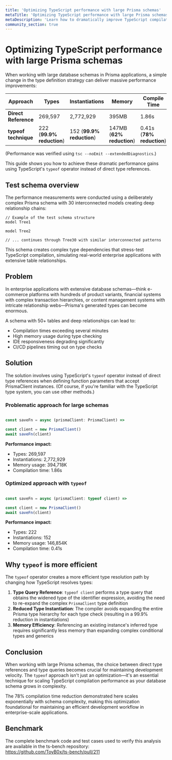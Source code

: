 ```yaml
---
title: 'Optimizing TypeScript performance with large Prisma schemas'
metaTitle: 'Optimizing TypeScript performance with large Prisma schemas'
metaDescription: 'Learn how to dramatically improve TypeScript compilation performance when working with large Prisma schemas using type optimization strategies'
community_section: true
---
```


# Optimizing TypeScript performance with large Prisma schemas

When working with large database schemas in Prisma applications, a simple change in the type definition strategy can deliver massive performance improvements:

| Approach             | Types                     | Instantiations            | Memory                    | Compile Time              |
| -------------------- | ------------------------- | ------------------------- | ------------------------- | ------------------------- |
| **Direct Reference** | 269,597                   | 2,772,929                 | 395MB                     | 1.86s                     |
| **typeof technique** | 222 (**99.9% reduction**) | 152 (**99.9% reduction**) | 147MB (**62% reduction**) | 0.41s (**78% reduction**) |

(Performance was verified using `tsc --noEmit --extendedDiagnostics`.)

This guide shows you how to achieve these dramatic performance gains using TypeScript's `typeof` operator instead of direct type references.

## Test schema overview

The performance measurements were conducted using a deliberately complex Prisma schema with 30 interconnected models creating deep relationship chains:

```prisma
// Example of the test schema structure
model Tree1

model Tree2

// ... continues through Tree30 with similar interconnected patterns
```

This schema creates complex type dependencies that stress-test TypeScript compilation, simulating real-world enterprise applications with extensive table relationships.

## Problem

In enterprise applications with extensive database schemas—think e-commerce platforms with hundreds of product variants, financial systems with complex transaction hierarchies, or content management systems with intricate relationship webs—Prisma's generated types can become enormous.

A schema with 50+ tables and deep relationships can lead to:

- Compilation times exceeding several minutes
- High memory usage during type checking
- IDE responsiveness degrading significantly
- CI/CD pipelines timing out on type checks

## Solution

The solution involves using TypeScript's `typeof` operator instead of direct type references when defining function parameters that accept PrismaClient instances.
(Of course, if you're familiar with the TypeScript type system, you can use other methods.)

### Problematic approach for large schemas

```typescript

const saveFn = async (prismaClient: PrismaClient) =>

const client = new PrismaClient()
await saveFn(client)
```

**Performance impact:**

- Types: 269,597
- Instantiations: 2,772,929
- Memory usage: 394,718K
- Compilation time: 1.86s

### Optimized approach with `typeof`

```typescript

const saveFn = async (prismaClient: typeof client) =>

const client = new PrismaClient()
await saveFn(client)
```

**Performance impact:**

- Types: 222
- Instantiations: 152
- Memory usage: 146,854K
- Compilation time: 0.41s

## Why `typeof` is more efficient

The `typeof` operator creates a more efficient type resolution path by changing how TypeScript resolves types:

1. **Type Query Reference**: `typeof client` performs a type query that obtains the widened type of the identifier expression, avoiding the need to re-expand the complex `PrismaClient` type definition
2. **Reduced Type Instantiation**: The compiler avoids expanding the entire Prisma type hierarchy for each type check (resulting in a 99.9% reduction in instantiations)
3. **Memory Efficiency**: Referencing an existing instance's inferred type requires significantly less memory than expanding complex conditional types and generics

## Conclusion

When working with large Prisma schemas, the choice between direct type references and type queries becomes crucial for maintaining development velocity. The `typeof` approach isn't just an optimization—it's an essential technique for scaling TypeScript compilation performance as your database schema grows in complexity.

The 78% compilation time reduction demonstrated here scales exponentially with schema complexity, making this optimization foundational for maintaining an efficient development workflow in enterprise-scale applications.

## Benchmark

The complete benchmark code and test cases used to verify this analysis are available in the ts-bench repository:  
https://github.com/ToyB0x/ts-bench/pull/211
